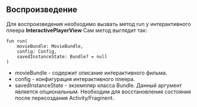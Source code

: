 ## Воспроизведение
Для воспроизведения необходимо вызвать метод run у интерактивного плеера **InteractivePlayerView**
Сам метод выглядит так:
```
fun run(
    movieBundle: MovieBundle,
    config: Config,
    savedInstanceState: Bundle? = null
)
```

- movieBundle - содержит описание интерактивного фильма.
- config - конфигурация интерактивного плеера.
- savedInstanceState - экземпляр класса Bundle. Данный аргумент является опциональным. Необходим для 
восстановления состояния после пересоздания Activity/Fragment.